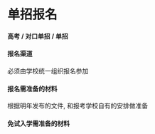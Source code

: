 # 单招报名

#### 高考 / 对口单招 / 单招

#### 报名渠道

必须由学校统一组织报名参加

#### 报名需准备的材料

根据明年发布的文件, 和报考学校自有的安排做准备

#### 免试入学需准备的材料
